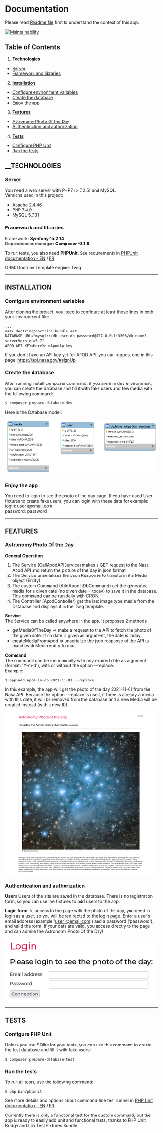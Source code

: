 # Documentation

Please read [Readme file](README.md) first to understand the context of this app.

[![Maintainability](https://api.codeclimate.com/v1/badges/d35c0ff821c2f6b1416d/maintainability)](https://codeclimate.com/github/ElodieBichet/php-test-apod/maintainability)

## Table of Contents
1.  __[Technologies](#technologies)__
  * [Server](#server)
  * [Framework and libraries](#framework-and-libraries)
2.  __[Installation](#installation)__
  * [Configure environment variables](#configure-environment-variables)
  * [Create the database](#create-the-database)
  * [Enjoy the app](#enjoy-the-app)
3.  __[Features](#features)__
  * [Astronomy Photo Of the Day](#astronomy-photo-of-the-day)
  * [Authentication and authorization](#authentication-and-authorization)
4.  __[Tests](#tests)__
  * [Configure PHP Unit](#configure-php-unit)
  * [Run the tests](#run-the-tests)

## __TECHNOLOGIES

### __Server__
You need a web server with PHP7 (> 7.2.5) and MySQL.  
Versions used in this project:
* Apache 2.4.46
* PHP 7.4.9
* MySQL 5.7.31

### __Framework and libraries__
Framework: __Symfony ^5.2.14__  
Dependencies manager: __Composer ^2.1.8__  

To run tests, you also need __PHPUnit__. See requirements in [PHPUnit documentation - EN](https://phpunit.readthedocs.io/en/latest/installation.html#requirements) / [FR](https://phpunit.readthedocs.io/fr/latest/installation.html#pre-requis)

ORM: Doctrine
Template engine: Twig  

---
## INSTALLATION

### __Configure environment variables__
After cloning the project, you need to configure at least these lines in both your environment file:
```env
...
###> doctrine/doctrine-bundle ###
DATABASE_URL="mysql://db_user:db_password@127.0.0.1:3306/db_name?serverVersion=5.7"
APOD_API_KEY=HereYourApodApikey
```
If you don't have an API key yet for APOD API, you can request one in this page: https://api.nasa.gov/#signUp

### __Create the database__
After running install composer command, if you are in a dev environment, you can create the database and fill it with fake users and few media with the following command:
```
$ composer prepare-database-dev
```
Here is the Database model:

  ![DB Model](DB-model.png)

### __Enjoy the app__
You need to login to see the photo of the day page. If you have used User fixtures to create fake users, you can login with these data for example:  
login: user1@email.com  
password: password

---
## FEATURES

### Astronomy Photo Of the Day

__General Operation__  
1. The Service (CallApodAPIService) makes a GET request to the Nasa Apod API and return the picture of the day in json format
2. The Service unserializes the Json Response to transform it a Media object (Entity)
3. The custom Command (AddApodInDbCommand) get the generated media for a given date (no given date = today) to save it in the database. This command can be run daily with CRON.
4. The Controller (ApodController) get the last image type media from the Database and displays it in the Twig template.

__Service__  
The Service can be called anywhere in the app. It proposes 2 methods:
* getMediaOfTheDay => make a request to the API to fetch the photo of the given date. If no date is given as argument, the date is today.
* createMediaFromApod => unserialize the json response of the API to match with Media entity format.

__Command__  
The command can be run manually with any expired date as argument (format: 'Y-m-d'), with or without the option --replace.   
Example:
```
$ app:add-apod-in-db 2021-11-01 --replace
```
In this example, the app will get the photo of the day 2021-11-01 from the Nasa API. Because the option --replace is used, if there is already a media with this date, it will be removed from the database and a new Media will be created instead (with a new ID).

  ![APOD Page](apod-page.png)

### Authentication and authorization

__Users__
Users of the site are saved in the database. There is no registration form, so you can use the fixtures to add users to the app.

__Login form__
To access to the page with the photo of the day, you need to login as a user, so you will be redirected to the login page. Enter a user's email address (example 'user1@email.com') and a password ('password'), and valid the form. If your data are valid, you access directly to the page and can admire the Astronomy Photo Of the Day!

  ![Login form](login-form.png)

---
## TESTS

### __Configure PHP Unit__
Unless you use SQlite for your tests, you can use this command to create the test database and fill it with fake users:
```
$ composer prepare-database-test
```
### __Run the tests__
To run all tests, use the following command:
```
$ php bin/phpunit
```
See more details and options about command-line test runner in [PHP Unit documentation - EN](https://phpunit.readthedocs.io/en/latest/textui.html) / [FR](https://phpunit.readthedocs.io/fr/latest/textui.html).

Currently there is only a functional test for the custom command, but the app is ready to easily add unit and functional tests, thanks to PHP Unit Bridge and Liip Test Fixtures Bundle.